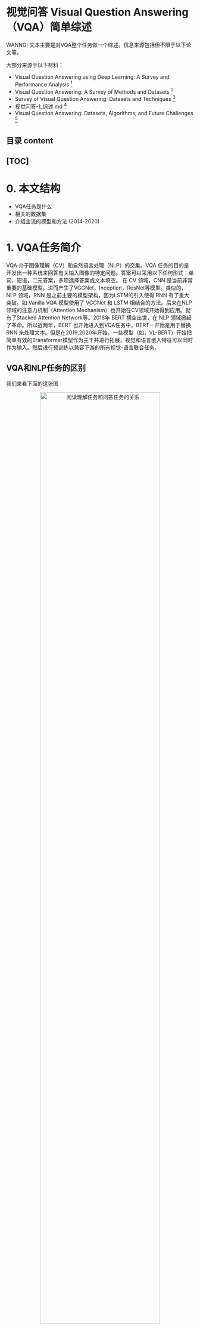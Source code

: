视觉问答 Visual Question Answering（VQA）简单综述
======

WANNG: 文本主要是对VQA整个任务做一个综述。信息来源包括但不限于以下论文等。

大部分来源于以下材料：
+ Visual Question Answering using Deep Learning: A Survey and Performance Analysis [^1]
+ Visual Question Answering: A Survey of Methods and Datasets [^2]
+ Survey of Visual Question Answering: Datasets and Techniques [^3]
+ 视觉问答-1_综述.md [^4]
+ Visual Question Answering: Datasets, Algorithms, and Future Challenges [^5]

[^1]: Visual Question Answering using Deep Learning: A Survey and Performance Analysis URL:https://arxiv.org/abs/1909.01860

[^2]: Visual Question Answering: A Survey of Methods and Datasets URL:https://arxiv.org/abs/1607.05910

[^3]: Survey of Visual Question Answering: Datasets and Techniques URL:https://arxiv.org/abs/1705.03865

[^4]: Github: https://github.com/shengnian/Algorithm_Interview_Notes-Chinese/blob/master/B-%E8%87%AA%E7%84%B6%E8%AF%AD%E8%A8%80%E5%A4%84%E7%90%86/D-%E8%A7%86%E8%A7%89%E9%97%AE%E7%AD%94-1_%E7%BB%BC%E8%BF%B0.md

[^5]: Visual Question Answering: Datasets, Algorithms, and Future Challenges URL: https://arxiv.org/abs/1610.01465

目录 content
------

[TOC]
------

# 0. 本文结构

+ VQA任务是什么
+ 相关的数据集
+ 介绍主流的模型和方法 (2014-2020)


# 1. VQA任务简介

VQA 介于图像理解（CV）和自然语言处理（NLP）的交集。VQA 任务的目的是开发出一种系统来回答有关输入图像的特定问题。答案可以采用以下任何形式：单词，短语，二元答案，多项选择答案或文本填空。
在 CV 领域，CNN 是当前非常重要的基础模型。进而产生了VGGNet，Inception，ResNet等模型。类似的，NLP 领域，RNN 是之前主要的模型架构，因为LSTM的引入使得 RNN 有了重大突破。如 Vanilla VQA 模型使用了 VGGNet 和 LSTM 相结合的方法。后来在NLP领域的注意力机制（Attention Mechanism）也开始在CV领域开始得到应用。就有了Stacked Attention Network等。2018年 BERT 横空出世，在 NLP 领域掀起了革命。所以近两年，BERT 也开始进入到VQA任务中，BERT一开始是用于替换 RNN 来处理文本。但是在2019,2020年开始，一些模型（如，VL-BERT）开始把简单有效的Transformer模型作为主干并进行拓展，视觉和语言嵌入特征可以同时作为输入。然后进行预训练以兼容下游的所有视觉-语言联合任务。

## VQA和NLP任务的区别

我们来看下面的这张图

<div align = "center"><img src="https://ae05.alicdn.com/kf/H9207b5634f2d4ab49279cd7cb7c9f8d3x.png" width=80% alt="阅读理解任务和问答任务的关系" /></div>

其中，machine reading comprehension (MRC)和question answering (QA)的关系其实是相对独立的。在本图中，Pure VQA任务一般是没有引入**额外的context**，只是单纯的有{图， 问句， 回答}。而Multi-modal MRC任务，实际上就只是引入了额外的context作为VQA任务的知识，并且更加**注重于自然语言的理解**。下图可以给出一个来自TQA数据集的例子。（该数据集主要来自课本）

<div align = "center"><img src="https://ae02.alicdn.com/kf/Hb885142638454d9d923f4dd5a895c2f0f.png" width=80% alt="多模态机器阅读理解的例子" /></div>


既然讲到了MRC不妨提一下，MRC的主要任务类型一共有四种，分别为完形填空（Cloze Style）、多项选择（Multiple  Choice）、片段抽取（Span Prediction）和自由作答（Free-form Answer）。大多数现有的MRC任务都是文本问题解答任务，因此将这种机器阅读理解任务视为典型的机器阅读理解任务（Typical MRC）。

关于VQA和Textual Question Answering（TQA）的不同，主要是数据集信息形式的不同。

<div align = "center"><img src="https://ae01.alicdn.com/kf/H9d6e5735eed84303a3b393a81fde9dc3e.png" width=80% alt="VQA vs TQA" /></div>

## VQA和CV任务的区别

- VQA 的总体目标是从图像中提取与问题相关的语义信息，从细微物体的**检测**到抽象场景的**推理**。
- 大多数 CV 任务都需要从图像中提取信息，但与 VQA 相比都存在某些局限性。
- 但是实际上，由于 VQA 中问题会提供一定的场景，在这个场景下，答案的粒度是一定的。并且是有**明确的**答案，所以相对来说 VQA 的评价要相对简单一些。

### 基于对象检测的任务

- 对象识别、动作识别和场景分类都可以被定义为**图像分类任务**，现在最好的方法是使用 CNN 进行训练，将图像分类为特定的语义类别。
  - **对象识别**一般只需要对图像中的主要对象进行分类，而不用理解其在整个场景中的空间位置或作用。
  - **目标检测**通过对图像中每个对象实例放置一个边界框来定位特定的语义概念。
  - **语义分割**通过将每个**像素**分类为一个特定的语义类，使定位的任务更进一步。
  - **实例分割**（Instance segmentation）用于区分同一语义类的不同实例。

**标签歧义**

<div align = "center"><img src="https://ae02.alicdn.com/kf/Hba18d50b459e477ebd1c815bd39055efT.png"/></div>

> 左：目标检测， 右：语义分割

- **语义分割**或**实例分割**都不足以全面理解整个场景；
- 其中主要的问题在于**标签歧义**（label ambiguity）
  - 比如上述图中“**黄叉**”的位置取 "**bag**"、"**black**"、"**person**" 之一都没有问题。
  - 一般来说，具体选取哪个标签，取决于具体的任务。
- 此外，目前的主流方法（CNN+标签）不足以理解物体在整个场景下的作用（role）
  - 比如，将“黄叉”位置标记为 "bag" 不足以了解该包与人的关系；或者标记为 "person" 也不能知道这个人的状态（跑、坐、...）
- 理想的 VQA 要求能够回答关于图像的任意问题，因此除了基本的检测问题，还需要理解对象彼此，以及和整个场景之间的关系。

### 图像描述任务

- 除了 VQA 外，**图像描述**（image captioning）是另一个比较主流的、需要结合 CV 和 NLP 的任务。图像描述任务的目标是对给定图像生成相关的自然语言描述。
- 结合 NLP 中的一些方法（RNN等），生成描述有不同的解决方案。
- 但是，图像描述的另一个难点是**评价**。
  - 一些自动评价方法：BLEU、ROUGE、METEOR、CIDEr
  - 这些方法中，除了 CIDEr，最初都是为了评价机器翻译的结果而提出的。
  - 这些方法每一个都存在一些局限性，它们常常将由机器生成的标题排在人工标题之前，但从人的角度看，这些结果并不够好，或者说**不是目标描述**。
- 评价的一个难点在于，给定图像可以存在许多有效的标题，这些标题可以比较宽泛，也可能很具体。
  - 比如上面的图中既可以描述为"A busy town sidewalk next to street parking and intersections."；
  - 也可以使用 "A woman jogging with a dog on a leash."
- 如果不加限制，图像描述系统总是倾向于生成**得分更高**的表述。
  - 比如 "A person is walking down a street" 或 "Several cars are parked on the side of the road" 这些普适的描述总是会得到较高的排名（Rank）。
  - 事实上，一个简单图像描述系统，只要使用 KNN 等方法找到与给定图像比较**相似的图像**，并把它们的描述返回就能在部分评估指标下得到不错的分数。

# 2. VQA 相关的数据集（datasets）

<div align = "center"><img src="https://ae03.alicdn.com/kf/H1ac423637c4c4dcc9bf8f9080b630d84g.png"/></div>

- DAQUAR (Dataset for Question Answering on Real World Images)
- COCO-QA
- VQA Dataset (Visual Question Answering dataset)
- Visual Madlibs
- Visual Genome
- Visual7W
- CLEVR
- Tally-QA
- KVQA

## DAQUAR

Dataset for Question Answering on Real World Images 真实世界图像问答数据集

该数据集很小，共有1,449张图像。 题库包括12,468个问答对和2,483个独特问题。 通过人工注释生成问题，并使用NYU-Depth数据集的注释将问题限制在9个问题模板中。包含了**6795张训练数据**和**5673张测试数据**，所有图像来自于数据集NYU-DepthV2 Dataset。该数据集质量较差，一些图像杂乱无章，分辨率低，并且问题和回答有明显的语法错误。

- 训练集：6795，测试集：5673

> 相关论文：A Multi-World Approach to Question Answering about Real-World Scenes based on Uncertain Input [^6]

[^6]: A Multi-World Approach to Question Answering about Real-World Scenes based on Uncertain Input URL:https://arxiv.org/abs/1410.0210

> 下载地址：[Visual Turing Challenge](https://www.mpi-inf.mpg.de/departments/computer-vision-and-multimodal-computing/research/vision-and-language/visual-turing-challenge/) 

<div align = "center"><img src="https://ae04.alicdn.com/kf/H661d609de9274631b7e7067e95cbf69b3.png"/></div>

该数据集只包含室内场景。关于在室外的问题就很难回答出来。对人类的评估，NYU数据集只有50.2%的准确率。

## COCO-QA

COCO-QA数据集比DAQUAR大得多。它包含123,287张来自可可数据集的图片。

<div align = "center"><img src="https://ae02.alicdn.com/kf/H26a1c87b8f0742a4b3e0ee090b43bfd4K.png"/></div>

- 训练集：78,736，测试集：38,948
- 问题分布：**object** (69.84%), **color** (16.59%), **counting** (7.47%) and **location** (6.10%)
- 所有问题的答案都是一个单词，只有435个独一无二的答案。（可以做一个multiclass的任务）

**缺点**：QA pairs是用NLP算法生成的，是将长句子划分成短句子处理的，这就忽视了句子中的语法和从句问题，算法结果不够智能。这导致一些 Q 存在语法错误甚至无法读懂。这个数据集另一个问题是，它只有 4 种简单的问题（因为这些问题是基于图像的标题生成的）。这些问题可能只需要捕捉到图像中的一些**局部信息**就能得出答案。

> 相关论文：Exploring Models and Data for Image Question Answering [^7]

[^7]: Exploring Models and Data for Image Question Answering URL: https://arxiv.org/abs/1505.02074

> 下载地址：[COCO-QA Dataset](http://www.cs.toronto.edu/~mren/research/imageqa/data/cocoqa/)

## VQA数据集

现在有两个版本，分别为 VQA v1 (2015)和 VQA v2 (2017)。

### VQA v1

该数据集由两部分组成：COCO-VQA 和 SYNTH-VQA；前者为真实图像，后者为合成卡通图像。其中 SYNTH-VQA 由 50,000 个不同的模拟场景组成，其中包含 100 多个不同的物体、30 个动物模型和 20 个人体模型。

VQA Dataset 为为每幅图片提供了三个问题，每个问题有十个答案。

<div align = "center"><img src="https://ae05.alicdn.com/kf/H271b46db32a746d392840a0445850f81i.png" /></div>

- COCO-VQA: 614,163 total, with 248,349 for training, 121,512 for validation, and 244,302 for testing
- SYNTH-VQA: 150,000 QA pairs

**缺点**：人工标注的开放式问答数据集，但是 VQA v1 有很多类语言偏见（bias）。自然图像数据集往往具有更一致的上下文和偏见，例如，街头场景比斑马更有可能有狗的图片。

> 相关论文：VQA: Visual Question Answering [^8]

[^8]: VQA: Visual Question Answering URL: https://arxiv.org/pdf/1505.00468.pdf

> 下载地址：[Visual Question Answering v1](https://visualqa.org/vqa_v1_download.html)

### VQA v2

2017年更新为VQA v2.0，包含使用真实图片的VQA-real和卡通图片的VQA-abstract。VQA-real包含123287 training和81424 test images from COCO，由真人提供开放型和是非型问题和多种候选答案，共614163个questions。VQA-abstract包括50000scenes，每个scene对应3个questions。相较于VQAv1尽量减少了语言偏见（为每个问题补充了图片），但是仍存在一些偏见。

<div align = "center"><img src="https://ae01.alicdn.com/kf/H968b5ad7c95e44fda80df69a503ffa474.png" width=70% /></div>

<div align = "center"><img src="https://ae01.alicdn.com/kf/H7f1a60f4a82d4d26a39a2542b03b8af8U.png"/></div>

> 相关论文：Making the V in VQA Matter: Elevating the Role of Image Understanding in Visual Question Answering [^9]

[^9]: Making the V in VQA Matter: Elevating the Role of Image Understanding in Visual Question Answering URL: https://arxiv.org/pdf/1612.00837.pdf

> 下载地址：[Visual Question Answering v12](https://visualqa.org/download.html)

## Visual Madlibs

在2015年发布。图像是从MS-COCO收集的。 使用模板和对象信息自动生成描述性的填空题。 由3名AMT工人组成的小组回答以此方式产生的每个问题。 答案可以是单词或短语。 空白的多种选择也作为附加评估基准提供。 数据集包含10,738张图像和360,001个问题。 在准确性度量标准上评估多项选择题。这一个填空的数据集。

<div align = "center"><img src="https://ae05.alicdn.com/kf/Ha1e6a6f2c8f84a4ba24960b978260e60v.png"/></div>

> 相关论文：Visual Madlibs: Fill in the blank Image Generation and Question Answering [^10]

[^10]: Visual Madlibs: Fill in the blank Image Generation and Question Answering URL: https://arxiv.org/pdf/1506.00278.pdf

> 下载地址：[Visual Madlibs](http://tamaraberg.com/visualmadlibs/download.html)

## Visual Genome

在2017年发布。包含图像108,249张和170万个QA Pairs，每个图像平均17个QA对。图像来源是YFCC100M和COCO数据集，共有约540万张图像中的区域描述信息，这些信息能够达到精细的语义层次，问题类型是6W（what, where, how, when, who, why），数据集并没有对训练和测试数据进行切分。

QA的收集有两种方法，一种是 free-form method 随意人为提问（会出现相似问题或对图像全局内容提问），另一种是 regionspecific method 针对图像中的特定区域提问。

该数据集中没有二值类问题。

答案多样性。Visual Genome 中最常见的 1000 个答案仅占数据集中所有答案的 65%，而 COCO-VQA 占82%，DAQUAR COCO-QA 占100%。 Visual Genome 只有 57% 的答案是单个词；而 COCO-VQA 中为 88%，COCO-QA 为100%，DAQUAR 为 90%。

<div align = "center"><img src="https://ae02.alicdn.com/kf/H28f7b5144c1d4cb5b3d8bbcf4d2b7efcR.png"/></div>

> 相关论文：Visual Genome: Connecting Language and Vision Using Crowdsourced Dense Image Annotations [^11]

[^11]: Visual Genome: Connecting Language and Vision Using Crowdsourced Dense Image Annotations URL: https://arxiv.org/abs/1602.07332

> 下载地址：[The Visual Genome Dataset](http://visualgenome.org/api/v0/api_home.html)

## Visual7W

Visual7W 是 Visual Genome 的一个子集。7W 指的是 "What, Where, How, When, Who, Why, Which"。

Visual7W 也基于MS-COCO数据集。 它包含47,300张COCO图像和327,939对QA pairs。该数据集还包含1,311,756个选择题和561,459个基础的答案。它主要由两种类型的问题组成。 讲的问题是基于文本的，给出了一种描述。指向性问题是以"Which"开头的，必须由一组合理答案中的边界框正确识别。

回答是多选式的，每一个问题有4个候选答案，其中只有一个是正确的。数据集不包含二值问题。

两类问题

- "telling" questions：答案是基于文本的
- "pointing" questions：以 Which 开头的问题，对于这些问题，算法必须在备选方案中选择正确的边界框。

<div align = "center"><img src="https://ae04.alicdn.com/kf/H62c90ca1da114f27b972d9393a13a880z.png"/></div>

> 相关论文：Visual7W: Grounded Question Answering in Images [^12]

[^12]: Visual7W: Grounded Question Answering in Images URL: https://arxiv.org/abs/1511.03416

> Github: https://github.com/yukezhu/visual7w-toolkit

## CLEVR

CLEVR 是一个综合数据集，用于测试对VQA系统的视觉理解。

视觉推理在这里主要是限定在VQA(Visual Question Answering)的问题上，也就是让计算机看一副图，然后给出一个问题，让其回答。相比传统的VQA问题，视觉推理问题的要求是要让问题难度提升，必须经过**推理**才能回答。

该数据集是在每个图像中使用三个对象生成的，即圆柱体，球体和立方体。这些对象具有两种不同的大小，两种不同的材料，并以八种不同的颜色放置。

<div align = "center"><img src="https://ae05.alicdn.com/kf/Hc51ac821ecf141a8b9e144af69b3f0d9s.png" width=80%/></div>

从上图可以看到，CLEVR数据集的图都是一些简单的几何体，但是问题却复杂的多。比如说上图的第一个问题：大物体和金属球的数量是一样的吗？为了能回答这个问题，我们首先需要找出大的物体还有金属球，然后要分别计算各自的数量，最后判断两者的数量是不是相等，也就是为了回答这么一个问题，我们需要三步的推理。

所有问题分为了5类：属性查询（querying attribute），属性比较（comparing attributes），存在性（existence），计数（counting），整数比较（integer comparison）。所有的问题都是程序生成的。该数据集的人为标注数据子集为CLEVR-Humans.

- A training set of 70,000 images and 699,989 questions
- A validation set of 15,000 images and 149,991 questions
- A test set of 15,000 images and 14,988 questions

<div align = "center"><img src="https://ae05.alicdn.com/kf/H1bece3dbb8704b969f4fea217ba6e92bb.png" /></div>

> 相关论文：CLEVR: A Diagnostic Dataset for Compositional Language and Elementary Visual Reasoning [^13]

[^13]: CLEVR: A Diagnostic Dataset for Compositional Language and Elementary Visual Reasoning URL: https://arxiv.org/pdf/1612.06890.pdf

> 下载地址：[CLEVR](https://cs.stanford.edu/people/jcjohns/clevr/)

## Tally-QA

最近，在2019年，提出了 Tally-QA 数据集,它是开放式任务中最大的对象计数数据集。数据集包括简单和复杂的问题类型。 该数据集的数量非常大，是VQA数据集的2.5倍。 数据集包含287,907个问题，165,000个图像和19,000个复杂问题。

<div align = "center"><img src="https://ae04.alicdn.com/kf/Hee12f8c216b94991888d81506e0d1fdfV.png" /></div>

> 相关论文：TallyQA: Answering Complex Counting Questions [^14]

[^14]: TallyQA: Answering Complex Counting Questions URL: https://arxiv.org/pdf/1612.06890.pdf

> Github: https://github.com/manoja328/tallyqacode

> 主页链接：[Tally-QA](https://www.manojacharya.com/tallyqa.html)

## KVQA

最近对常识性问题的兴趣导致了基于世界知识的VQA数据集的发展。数据集包含针对各种名词的问题，并且还需要世界知识才能得出解决方案。此数据集中的问题需要对大型知识图（KG）进行多实体，多关系和多跳推理才能得出答案。 数据集包含24,000张图像，包含183,100个问答对，使用约18K个专有名词。

<div align = "center"><img src="https://ae04.alicdn.com/kf/Hb90abfe584844b13bf014fdd11cbccf54.png" /></div>

> 相关论文：KVQA: Knowledge-aware Visual Question Answering[^15]

[^15]: TallyQA: KVQA: Knowledge-aware Visual Question Answering URL: http://dosa.cds.iisc.ac.in/kvqa/KVQA-AAAI2019.pdf

> 主页链接：[KVQA](http://malllabiisc.github.io/resources/kvqa/)

# 3. 主流模型与方法

一般来说，我们可以在VQA中概述这些方法：

- 从问题中提取特征。（LSTM, GRU，BERT）
- 从图像中提取特征。（VGGNet, ResNet, GoogLeNet, ImageNet）
- 结合这些特征来生成一个答案。（目前主要有基于**分类**和**生成**两种方法）

## 3.1 非深度学习方法

### 回答类型预测 Answer Type Prediction (ATP)

> 来自论文：Answer-Type Prediction for Visual Question Answering [^16]

[^16]: Answer-Type Prediction for Visual Question Answering https://www.chriskanan.com/wp-content/uploads/Kafle2016.pdf

（Kafle and Kanan，2016) 提出了VQA的贝叶斯框架，其中他们预测问题的答案类型并使用它来生成答案。 可能的答案类型因其考虑的数据集而异。 例如，对于COCO-QA，他们考虑四种答案类型：对象，颜色，计数和位置。

- 他们的模型根据图像x和问题q计算出答案a和答案类型t的概率。
- 使用语义分割来识别图像中的对象及其位置。
- 他们使用ResNet来处理图像，并跳级思考向量（skip-thought vectors）来处理文本。
- 然后，利用贝叶斯算法对目标的空间关系进行建模，计算出每个答案的概率。
- 是较早的 VQA 解决方案，但其有效性不如简单的基线模型；部分原因在于其依赖语义分割的结果。

### 多元世界问答 Multi-World QA

> 来自论文：A Multi-World Approach to Question Answering about Real-World Scenes based on Uncertain Input [^17]

[^17]: A Multi-World Approach to Question Answering about Real-World Scenes based on Uncertain Input URL: https://arxiv.org/abs/1410.0210

(Malinowski and Fritz，2014) 这篇论文将基于问题和图像的答案概率建模为

$P(A=a|Q,W) = \sum_{T}P(A=a|T,W)P(T|Q)$

这里 T 为隐藏变量，它对应于从问题语义分析器（semantic parser）得到的语义树（semantic tree）。W 是世界，代表图像。它可以是原始图像或从分割块获得的附加特征。使用确定性评价（deterministic evaluation）函数来评估 P(A|T,W)。使用简单的对数线性模型得到 P(T|Q)。这个模型被称为 SWQA。

作者进一步将其扩展到多元世界的场景，用来模拟分割和分类标签的不确定性。不同的标签代表不同的 W，所以概率模型为

$P(A=a|Q,W) = \sum_{W}\sum_{T}P(A=a|T,W)P(W|S)P(T|Q)$

这里，S 是带有类标签分布的一组分割图像集。因此，从分布中抽样分割图像时将得到其对应的一个可能的 W。由于上述方程很复杂，作者仅从 S 中抽样固定数量的 W。

## 3.2 无注意机制的深度学习模型 Non-attention Deep Learning Models

VQA 的深度学习模型通常使用卷积神经网络（CNN）来嵌入图像与循环神经网络（RNN）的词嵌入（word embedding）来嵌入问题。这些嵌入以各种方式组合和处理以获得答案。

### iBOWING

- CNN (GoogLeNet)
- BoW

> 相关论文：Simple Baseline for Visual Question Answering [^18]

[^18]: Simple Baseline for Visual Question Answering URL: https://arxiv.org/abs/1512.02167

(Zhou，2015) 提出了一种叫做 iBOWING 的基线模型。他们使用预训练的 GoogLeNet 图像分类模型的层输出来提取图像特征。问题中每个词的词嵌入都被视为文本特征，因此文本特征是简单的词袋（bag-of-word）。连接图像和文本的特征，同时对答案分类使用 softmax 回归。结果表明，该模型在 VQA 数据集上表现的性能与几种 RNN 方法相当。

![iBOWING](https://ae01.alicdn.com/kf/H395413687f9c4d6ea9b7d00a1277ab5fm.png)

作者的灵感来源于早期的一篇文章，BOWIMG baseline（Bag-of-words + image feature）在COCO数据集上的效果要比LSTM要好一些，但是在更大一些的COCO VQA数据集上，BOWIMG baseline却表现比LSTM更糟。基于此，作者提出了iBOWIMG模型。

训练过程中作者提到了两个小细节：

- Learning rate and weight clip（学习率和权值截取）：作者发现设置不同的学习率和权值截取对于词嵌入和softmax都有性能的提升。在词嵌入层的学习率要高于softmax的学习率。
- Model parameters to tune（模型参数微调）：需要调整的有3个参数，训练的epoch，权值截取和学习率，低频QA的阈值。

> Github: https://github.com/metalbubble/VQAbaseline

### Full-CNN

- CNN only

> 相关论文：Learning to Answer Questions From Image Using Convolutional Neural Network [^19]

[^19]: URL: https://arxiv.org/abs/1506.00333

(Ma，2015) 提出了一种仅用 CNN 的模型，称为 Full-CNN。模型使用三种不同的 CNN。
- 编码图像
- 于编码问题
- 将图像和问题的编码结合在一起并产生联合表征

![Full-CNN](https://ae04.alicdn.com/kf/H5dff7c95f807468c9feea56e70ee1675X.png)

图像 CNN 使用与 VGG 网络相同的架构，并从该网络的第二层获取长度为 4096 的向量。这通过另一个完全连接的层，以获得大小为 400 的图像表征向量。

句子 CNN 涉及 3 层卷积和最大池化（max pooling）。卷积感受野（receptive field）的大小设置为 3。换句话说，核函数（kernel）会计算该词及其相邻的邻居。

联合 CNN 称为多元模态 CNN（multi-modal CNN），在问题表征上的卷积感受野大小为 2。每个卷积运算都在完整的图像上进行。将多元模态 CNN 的最终表征结果传入 softmax 层以预测答案。

### 神经元询问 Ask Your Neurons (AYN)

- CNN 
- RNN (LSTM)

> 相关论文：Ask Your Neurons: A Deep Learning Approach to Visual Question Answering [^20]

[^20]: Ask Your Neurons: A Deep Learning Approach to Visual Question Answering URL: https://arxiv.org/abs/1605.02697

(Malinowski, 2016) 以CNN和LSTM为基础，以一种新的使用方式，设计了一个预测结果长度可变的模型。该模型将视觉问答任务视为结合图像信息作为辅助的sequence to sequence任务。

首先由一个预训练好的深度CNN模型抽取出要回答的**图片特征**，然后将图片特征和转化为**词向量**的问题词一起送入LSTM网络，在每次送入一个问题词的**同时**将图片特征送入网络，直到所有的问题特征信息抽取完毕。接下来用同一个LSTM网络产生答案，直至产生结束符($)为止。该模型的训练过程是结合图像特征的LSTM网络的训练以及词向量的生成器的训练。

![AYN](https://ae01.alicdn.com/kf/H52b7b61d349d47dba205fcef397476c1H.png)

解码答案可以用两种不同的方式，一种是对不同答案的分类，另一种是答案的生成。分类由完全连接层生成输出并传入覆盖所有可能答案的 softmax 函数。另一方面，生成由解码器 LSTM 执行。在每个时间点的 LSTM 将前面生成的词以及问题和图像编码作为输入。下一个词使用覆盖词汇表的 softmax 函数来预测。需要注意的一点是，该模型在编码器和解码器 LSTM 之间共享一些权重。

> Github: https://github.com/mateuszmalinowski/visual_turing_test-tutorial

### Vis + LSTM

- CNN (VGG Net)
- RNN (LSTM)

> 相关论文：Exploring Models and Data for Image Question Answering [^21]

[^21]: Exploring Models and Data for Image Question Answering URL: https://arxiv.org/abs/1505.02074

论文 (Ren et al., 2015)有以下几点贡献：
- 提出一个end-to-end QA模型，这个模型利用visual semantic embedding 连接CNN, RNN。
- 提出一个自动问题生成算法，这个算法可以将描述图像的句子转化为问题
- 基于以上算法生成COCO-QA数据集

![Vis + LSTM](https://ae03.alicdn.com/kf/H5d1a4cc42d4c4972bbb7e2dd9dae0ab3N.png)

该模型与 AYN 模型非常相似。该模型使用 VGG Net 的最后一层隐藏层作为visual embeddings, 并且在训练期间保持CNN不变。与之前的模型相反，在编码问题之前，它们将图像编码作为第一个“词”传入 LSTM 网络。该 LSTM 的输出先通过完全连接层，然后通过 softmax 层。

作者还提出了一种使用双向 LSTM 的 2Vis+BLSTM 模型。向后的 LSTM 也将图像编码作为第一个输入。两个 LSTM 的输出相连接，然后通过一个 dense 和 softmax 层。

一共四个模型：
- Vis + LSTM
- 2-Vis + BiLSTM
- IMG + BOW
- FULL（以上三个模型的平均）

> Github 1: https://github.com/abhshkdz/neural-vqa?utm_source=tuicool&utm_medium=referral
> Github 2: https://github.com/renmengye/imageqa-public
> Github 3: https://github.com/VedantYadav/VQA

### Vanilla VQA (deeper LSTM Q + norm I)

- CNN (VGG Net)
- RNN (2 layer LSTM)

说老实话，这个模型的名字只有在"Visual Question Answering using Deep Learning: A Survey and Performance Analysis" [^1] 这里看到过。实际上应该是在论文"VQA: Visual Question Answering" [^8] 中所描述的 "deeper LSTM Q + norm I"。

![deeper LSTM Q + norm I](https://ae04.alicdn.com/kf/H0ad3bce2d1d648719c903ff3d4447809y.png)

图像：
- I: 利用 VGGNet最后一层隐藏层的激活作为 4096- dim 图像嵌入。
- norm I: 这些是在 VGGNet的最后一个隐藏层使用L2正则化激活。

问题：
- 词袋问题(BoW Q) 问题和答案的第一个单词有很强的相关性。选择前30个创建一个词袋。
- LSTM Q 具有一个隐藏层的lstm对1024维的问题进行嵌入。对对每一个问题字进行编码，采用全连通层 + tanh 将其进行300维嵌入，然后供给LSTM。
- deeper LSTM Q:使用具有两层隐藏LSTM将问题进行2048维嵌入，然后利用全连通层 + tanh 非线性函数将 2048-dim 嵌入变换为 1024维。

多层感知机：将图像和问题结合。首先通过全连通层+ tanh 非线性将图像嵌入变换为 1024-dim 来匹配问题的 LSTM 嵌入。转换后的图像和 LSTM 嵌入(在公共空间中)然后通过元素的乘法进行融合。

> Github: https://github.com/GT-Vision-Lab/VQA_LSTM_CNN

### 动态参数预测 Dynamic Parameter Prediction (DPPnet)

- CNN (VGG-16 -> 3 fully-connect + DPN)
- RNN (GRU)

> 来自论文：Image Question Answering using Convolutional Neural Networ with Dynamic Parameter Prediction [^22]

[^22]: Image Question Answering using Convolutional Neural Networ with Dynamic Parameter Prediction URL: https://arxiv.org/abs/1511.05756

（Noh，2016）论文中的主要贡献：

- 采用CNNc+DPN处理ImageQA任务，DPN的参数根据给定问题动态生成
- 采用一个Hash trick对参数降维
- 通过在一个大的文本集上fine-tune GRU，提升网路的泛化性能
- 首次同时在DAQUAR,COCO-QA,VQA上进行实验

![DPPnet](https://ae03.alicdn.com/kf/H08404be05c844474a67e829687cf8695M.png)

作者认为，设定一组固定参数并不足以满足 VQA 任务。他们采用 VGG-16 网络架构，删除最终 softmax 层，并添加三个全连接层，并最后使用覆盖所有可能答案的 softmax 函数。这些完全连接层的第 2 层没有固定的一组参数。

相反，**参数来自 GRU 网络**。该 GRU 网络用于对问题进行编码，并且 GRU 网络的输出通过完全连接层给出候选参数的权重小向量。然后使用逆哈希函数（inverse hashing function）将该向量映射到第 2 完全连接层所需的参数权重大向量中。这种哈希（hashing）技术被用于避免预测全部的参数权重而带来的计算成本高昂，并避免由此导致的过拟合。或者可以将动态参数层视为将图像表征和问题表征相乘得到的联合表征，而不是传统的以线性方式组合。

> 项目主页：http://cvlab.postech.ac.kr/research/dppnet/

> Github: https://github.com/HyeonwooNoh/DPPnet

## 3.3 基于 Attention 的模型 Attention Based Models

对于 VQA 任务，注意机制模型聚焦在图像、问题或两者的重要部分，从而有效地给出答案。

例如，如果问题是“球是什么颜色的？”那么需要更加集中球所包含的图像区域。同样，在问题中，需要集中“颜色”和“球”这两个词，因为它们比其他的词更具信息性。

VQA 中，使用基于空间的 Attention 机制来创建**特定区域**的 CNN 特征，而不像基线模型中那样直接使用全局特征。

Attention 背后的基本思想是，图像中的某些视觉区域和问题中的某些单词对于回答给定的问题比其他区域或单词更能提供更多的信息。

### Where To Look（WTL）

- 基于 Edge Boxes 的方法 (木匾检测) 
  > 相关论文：Edge Boxes: Locating Object Proposals from Edges [^23]
- word2vec

[^23]: Edge Boxes: Locating Object Proposals from Edges URL: https://pdollar.github.io/files/papers/ZitnickDollarECCV14edgeBoxes.pdf

主要的想法：学习语言和视觉区域的非线性映射将特征纳入 共同的**潜在空间**以确定相关性。

> 相关论文：Where to look: Focus regions for visual question answering [^24]

[^24]: Where to look: Focus regions for visual question answering URL: https://arxiv.org/abs/1511.07394

![WTL](https://ae03.alicdn.com/kf/H5f8854951bc540c68152c055cca73be9K.png)

概括：where to look (Shih, 2016) 的地位有点相当于VQA 方向attention的始祖 第一次提出了基于QA的图像region attention 因为文章为2015的比较早 因此使用方法还存在不少瑕疵：具体做法为该网络只适用于mc类型的VQA 输入QA对，并置提取特征。图像过边缘检测得100分区，过cnn得特征、将每个region的向量与QA特征向量作内积得attention系数权值。最后与文本特征并置加权求和得weighted average features。然后过两个层得score，训练时的loss (hinge loss)。

整体模型：
- 图像先经过区域选择，对问题进行embedding操作；
- 用问题embedding对图像区域计算注意力权重；
- 融合问题特征和图像特征；
- 预测输出。

Step1: Image features：
通过edge boxes（边缘检测）预训练网络得到 top99 region，然后全图算第100个region（注意：其中联合重叠阈值设定决定了区域的大小） 本task region 稍微小点好。作者猜测增加region number可能能够提升性能。用的VGG，取的最后一个隐藏层4096d和前一个softmax层1000d并置共5096d 因为1000那个包含物体类别信息。

Step2: Language representation：
首先将每个word通过Google News dataset进行预训练的w2v得到单词representation（相同词有相近的向量特征是open-ended前提）之后通过4个Bin得到四种question sentence representation（而不是LSTM）。

- Bin1：问题前两个词特征的平均
- Bin2：主语名词特征
- Bin3：其他所有名词特征的平均
- Bin4：去掉限定词和冠词之后的剩余词特征的平均
- Bin1+Bin2+Bin3+Bin4+answer representation = 1500维 这就是整个的representation

Step3: Image特征和QA特征都FC降维到900 然后点积后softmax成region probability

Step4: 最后的向量z过一个两层的fc后输出一个score 然后利用Hingeloss返回梯度

思考：
1. 为什么这里bow比lstm好？
2. bin的方式为什么是前两个词？

### 循环空间注意 Recurrent Spatial Attention (R-SA)

- CNN
- RNN (LSTM)
- Spatial Attention 

> 相关论文：Visual7W: Grounded Question Answering in Images [^12]

在文中，（Zhu, 2016）对这个模型的命名为 Recurrent QA Models with Spatial Attention。

![R-SA](https://ae05.alicdn.com/kf/Hd579c458140c4c4d85b2f9370faf6d59V.png)

（Zhu, 2016）在两个方面比上一个模型(WTL)超前一步。首先，它使用 LSTM 对问题进行编码，其次，在扫描问题的每个词之后，它重复地计算图像的注意值。

### 堆叠注意网络 Stacked Attention Networks (SAN)

- CNN (VGG 19)
- RNN/CNN (LSTM/TextCNN)
- Attention (2 layers)

> 相关论文：Stacked Attention Networks for Image Question Answering [^25]

[^25]: Stacked Attention Networks for Image Question Answering URL: https://arxiv.org/abs/1511.02274

主要想法：在VQA任务中，按照人为的思路，先定位到自行车，再定位到自行车的兰州，最后看篮子上是什么。这是个推理的过程。所以用分层注意力机制来模拟这个过程。

![SAN](https://ae03.alicdn.com/kf/Hde7e52110aa94ecea4e132f348cbb4b1g.png)

概括：(Yang, 2016) 采用attention机制来实现这种分层关注的推理过程。在问题特征提取和图像特征提取的思路并没有很特殊，采用LSTM，CNN网络来提取特征。然后用问题特征去attention图像，用attention的结果结合问题向量再次去attention图像，最后产生预测。

图像特征提取:
模型提取 VGG19 最后一个 Pooling 层的 feature map 作为区域特征，其大小为 $14*14*512$。相当于把原始 $448*448$ 的图像均匀划分为 $14*14$ 个网格（grid），每个网格使用一个 512 维的向量表示其特征。($14*14$是区域的数量，512是每个区域向量的维度，每个feature map对应图像中$32*32$大小的区域。)

<div align = "center"><img src="https://ae04.alicdn.com/kf/H5cf20ba32f134159a7ea568139f3381cX.png" width=60%/></div>

问题特征：采用LSTM或者TextCNN。

Stacked Attention:
对于复杂的问题，单一的 Attention 层并**不足以定位**正确的答案预测区域。本文使用多个 Attention 层迭代下列过程。

![Stacked Attention](https://ae05.alicdn.com/kf/Haa08e4e5af67493d80f478c9397d5c8ao.png)

![CodeCogsEqn.gif](https://ae03.alicdn.com/kf/Ha21c5e8feab248828224668d871a2533O.png)

> 本文取 `K=2`

### 层次协同注意 Hierarchical Co-Attention model

- CNN (VGG/ResNet)
- RNN (LSTM)
- Co-Attention

> 相关论文：Hierarchical Question-Image Co-Attention for Visual Question Answering [^26]

[^26]: Hierarchical Question-Image Co-Attention for Visual Question Answering URL: https://arxiv.org/abs/1606.00061

![Hierarchical Co-Attention model](https://ae03.alicdn.com/kf/He02b01521ff845499f916d69635be2f35.png)

(Lu, 2016) 进一步细化了问题，基于词、短语、句子三个层级分别构建 Attention 权重。

Quesiotn Hierarchy:
- word-level feature: 问题映射到一个向量空间，换成词向量
- phrase-level feature：利用1-D CNN作用于Qw，在每个单词位置计算单词向量和卷积核的内积，卷积核有三个size，unigram, bigram and trigram。
- question-level feature：将得到的max-pooling结果送入到LSTM中提取特征。全部过程如下图。

![question](https://ae03.alicdn.com/kf/Hba6084687194453fbeb8cee17d2e7e9ai.png)

两种 Attenion 机制：parallel co-attention 和 alternative co-attention:
- parallel co-attention 同时关注问题和图像
- alternative co-attention 同时在关注问题或图像间交替进行
- 最终的答案通过由低到高依次融合三个层级的特征来预测

![2 Attention](https://ae01.alicdn.com/kf/H2b5074e250074bf6a0dcf24f739ead7e0.png)

### 双重注意网络 DAN

- CNN (VGGNet / ResNet)
- RNN (LSTM)
- Dual Attention

> 相关论文：Dual Attention Networks for Multimodal Reasoning and Matching [^27]

[^27]: Dual Attention Networks for Multimodal Reasoning and Matching URL: https://arxiv.org/abs/1611.00471

主要思想：(Hyeonseob Nam, 2017) 引入两种类型的DANs (r-DAN用于多模式推理，m-DAN用于多模式匹配) 进行多模态推理,匹配以及分类。 推理模型允许可视化并在协作推理期间用文本注意机制互相关联。

![DAN](https://ae05.alicdn.com/kf/H1b2df264da6f4135b8bbe36fa5ac3e4a3.png)

Input:
- Image representation 图像特征：
  从19层VGGNet 或152层ResNet 中提取的。 我们首先将图像重新缩放到448×448并将它们输入到CNN中。 为了获得不同区域的特征向量，我们采用VGGNet（pool5）的最后一个池化层或ResNet最后一个池化层（res5c）的下面一层。
- Text representation 文本特征：
  使用双向LSTM来生成文本特征：提取出T个文本特征

Attention Mechanisms:
- Visual Attention: 分别将初始化的图像特征向量(在r-DAN中为前一层的memory vector即前一层图像特征与文本特征的点乘)和图像的特征用两层前馈神经网络(FNN）相连，然后再用tanh激活并做点乘，然后用softmax做归一化得到权重向量（N维向量），利用权重向量将N个2048维的向量做加权平均，然后再乘以一个权重矩阵，最后再用tanh进行激活，得到图像attention向量。
- Textual Attention: 将初始化的文本特征向量query(在r-DAN中为前一层的memory vector即前一层图像特征与文本特征的点乘)和文本的特征 key 用两层前馈神经网络(FNN）相连，然后再用tanh激活并做点乘，然后用 softmax 做归一化得到权重向量（N维向量），利用权重向量将N个512维的向量做加权平均，得到文本attention向量。

DAN:

解决了两种不同的问题，都用到了前面的Attention机制，但是不同的问题，提出了r-DAN(用于VQA)和m-DAN（用于Image-Text Matching）两种模型.

- r-DAN for Visual Question Answering
  VQA本质上为**分类问题**，将图像attention特征和文本attention特征融合得到memory vector，做分类任务。
  ![r-DAN](https://ae05.alicdn.com/kf/H74d9f4118492493bacd2d8826e8f1da1p.png)

- m-DAN for Image-Text Matching
  图文匹配问题与VQA最大的不同就是，他要解决的是一个**Rank问题**，所以需要比对两种特征之间的距离，因此就**不能共享一个相同的Memory Vector**。
  ![m_DAN](https://ae01.alicdn.com/kf/Hfd11928392774e06a148c604763fdab11.png)

Loss Function: Triplet Loss（文章中没有提到hard的思想，负样本应该是在minibatch里面随机选的）

### Tips and Tricks for Visual Question Answering

- Faster-RCNN
- Glove Vectors

> 相关论文：Tips and Tricks for Visual Question Answering: Learnings from the 2017 Challenge [^32]

[^32]: URL: https://arxiv.org/abs/1708.02711

这是一篇很工程实践性质的论文。

本文章作者 (D Teney, 2017) 获得了2017 VQA Challenge的第一名，花费了3000小时的GPU运算。为了获得第一名，文中使用了很多技巧来提升性能，但核心出发点都要依赖joint embedding和multi-label classifier方法来解决VQA问题的建模，换句话说就是利用视觉特征和语义特征进行有效融合，然后依赖特征在候选答案上做multi-label预测（区别于softmax多类预测，形象比喻就是softmax最后得到的是N类的预测向量，而multi-label可以认为是得到预测矩阵，每一行表示对应问题答案的预测向量，当然这只是比喻，并不严谨）。简单说，multi-lable的通常实现方式有两种，一种是SigmoidCrossEntropyLoss，另一种是使用多个SoftmaxWithLoss。

![Mian Graph](https://ae05.alicdn.com/kf/H512f6b9a1c0f41af8ae33df4c55bd92fu.png)


所用到的关键技巧主要有：
1. 使用sigmoid outputs来从每个问题中的允许多个答案，替代single-label softmax
2. 使用soft scores as ground truth targets用回归代替分类
3. 使用image features from bottom-up attention来针对感兴趣区域提特征，替代之前grid-like的方法
4. 使用gated tanh activations作为激活函数
5. 使用pretrained representations of candidate answers初始化输出layer的权重
6. 使用large mini-batches and smart shffling of training data来训练

**Question embedding**：采用GRU进行编码问题
词向量采用GloVe词向量（300维）；词向量中没有的初始化为0；文本长度用14截断；GRU内部状态为512。

**Image features**：图像特征，有两种方式
- 直接用cnn：使用预训练的ImageNet，比如说，200-layer ResNet，得到772048
- bottom-up attention：使用Faster R-CNN framework提取图像中的topk目标。k可以调节，最大取100。

**Image attention**：图像的attention，当然了还可以考虑多次attention、stack等

**Multimodal fusion**：多模态特征融合joint embedding，采用对应位置相乘的方式，即Hadamard product。

**Output classifier**：把候选答案结合作为输出词典，通过正确答案在训练集上出现8次的，放入输出词典中（N=3129）。由于标注的模糊性，训练集有7%的问题没有正确答案。实验也发现，对于这是模糊的问题，multi-label几乎没有预测输出。

**Petraining the classifier**：预训练分类器（分类网络初始化）
由于分类网络最后一层是个全连接层，所以最后每个答案的分数就是图片特征和问题特征与网络权重的点积。
作者使用了来自两个来源的候选答案的先验信息来训练：
- 一种是语言信息，使用答案文本的GloVe词嵌入形式的语言信息，当一个答案不能与问题完全匹配时，在拼写检查后则选择关系程度最接近的匹配，删除连字符号，或者保留多词表达式中的单个词，矩阵W0(text)(语言信息)的每一行通过答案的 glove feature 进行初始化；
- 一种是视觉信息，是从代表候选答案的图像中收集的视觉信息。利用Google Images来自动检索挑选10张与每个候选答案最接近的图像。这些图片经过一个在ImageNet上预训练过的ResNet-101 CNN，最终的平均特征被提取并在这10张图片上取平均值，用它作为W0(img)(视觉信息)每一行的初始化（2048维）；

两种先验信息W0(text)与W0(img)互补结合，它们可以用于任何候选答案，包括多义词和生僻词

> 相关论文 2: Bottom-Up and Top-Down Attention for Image Captioning and Visual Question Answering [^36]

[^36]: Bottom-Up and Top-Down Attention for Image Captioning and Visual Question Answering URL: https://arxiv.org/abs/1707.07998

> Github: https://github.com/markdtw/vqa-winner-cvprw-2017

### Pythia v0.1

极致的工程

> 相关论文：Pythia v0.1: the Winning Entry to the VQA Challenge 2018 [^34]

[^34]: Pythia v0.1: the Winning Entry to the VQA Challenge 2018 URL: https://arxiv.org/abs/1807.09956

Pythia 以 VQA 2017 Challenge 的冠军模型 Up-Down 为基本方法，辅助以了诸多工程细节上的调整，这使得 Pythia 较往年增加了约 2% 的性能提升（70.34% → 72.25%）。

![Better](https://ae02.alicdn.com/kf/Hb11b8a1f9ab0491d86d00dab2d268dd2a.png)

**模型结构：65.32% → 66.91%**

- 还记得 Up-Down 里面那个长相奇怪的门控激活函数吗？Pythia 使用了 RELU+Weight Normalization 来取代它，这样可以降低计算量，但是效果上有无提升文中没有给出实验。
- 在进行 top-down 的 attention 权重计算时，将特征整合的方式由原本 concat 转换为 element-wise multiplication，这也是可以降低计算量的表现。
- 在第二个 LSTM 做文本和图像的联合预测时，hidden size 为 5000 最佳。

**超参数：66.91% → 68.05%**

这里主要是学习率的调整。作者发现在 Up-Down 模型中适当减小 batch 可以带来一些提升，这意味着在同样的 batch 下提升学习率可能带来性能的提升。为了防止学习率过大不收敛，他们采用了广泛使用的 warm-up 策略，并使用了适当的 lr step。

**Faster R-CNN 增强：68.05% → 68.49%**

将 Faster R-CNN 的 backbone 由 ResNet-101 换为 ResNext-101-FPN，并且不再使用 ROI Pooling 后的 7×7×2048 + mean pooling 表征 object -level 特征，而采用 fc7 出来的 2048 维向量以减少计算量。

**数据增强：68.49% → 69.24%**

采用了图像水平翻转的增强方法，这样的方式在纯视觉任务中广泛出现。在这里还需要做变换的是，将问题和答案中的“左”和“右”对调。

**Bottom-up 增强：69.24% → 70.01%**

光是使用 Faster R-CNN 在 head network 上的 fc7 特征不足以表示图像整体的特征。于是作者们融合了 ResNet-152 提取的整图特征，并且增加了在每一张图提取 object-level feature 的个数。它们分别带来了可见的提升。

**模型集成：70.96% → 72.18%**

![ensemble](https://ae02.alicdn.com/kf/Haceae13dea844537a6703fc98be9a4736.png)

> Github 1: https://github.com/gabegrand/pythia-1
> Github 2: https://github.com/meetshah1995/pythia-1

### Focal Visual-Text Attention (FVTA)

这项工作 (J Liang, ‎2018) 在两个方面不同于现有的基于视频的问答:
(1)基于视频的问答是基于单个视频回答问题，而这个工作可以处理一般的可视文本序列，其中一个用户可能有多个视频或相册。
(2)大多数现有的基于视频的质量保证方法将一个带有文本的视频序列映射到一个上下文特征向量中，而这篇文章通过在每个时间步建模查询和序列数据之间的相关性来探索一个更细粒度的模型。

这项工作可以被视为一个新的关注模型，为多个可变长度的顺序输入，不仅考虑到视觉文本信息，还考虑到时间的依赖性。

> 相关论文：Focal Visual-Text Attention for Visual Question Answering [^35]

[^35]: Focal Visual-Text Attention for Visual Question Answering URL: https://arxiv.org/abs/1806.01873

![FVTA](https://ae01.alicdn.com/kf/H606f905cbd114baeb5f0548b101b16623.png)

模型结构：

**Visual-Text Embedding** 每个图像或视频帧都用预先训练的卷积神经网络编码。单词级和字符级嵌入都被用来表示文本和问题中的单词。

**Sequence Encoder** 使用独立的LSTM网络分别对视觉和文本序列进行编码，以捕获每个序列中的时间相关性。LSTM单元的输入是由前一层产生的图像/文本嵌入。

**Focal Visual-Text Attention FVTA** 是实现所提出的注意机制的一个新层。它表示一个网络层，该层对问题和多维上下文之间的相关性进行建模，并将汇总后的输入输出到最终的输出层。

**Output Layer** 在使用FVTA注意力总结输入之后，使用前馈层来获得候选答案。

> Github: https://github.com/JunweiLiang/FVTA_MemexQA

## 3.4 其它有趣的模型

不同于前面的模型，下面的模型使用了更多的思想，而不仅仅是在计算图像或问题的注意值方面作改变。

### MCBP for VQA

> 相关论文：Multimodal Compact Bilinear Pooling for Visual Question Answering and Visual Grounding [^28]

[^28]: Multimodal Compact Bilinear Pooling for Visual Question Answering and Visual Grounding URL: https://arxiv.org/abs/1606.01847

Bilinear pooling在2015年于 "Bilinear CNN Models for Fine-grained Visual Recognition" [^29] 被提出来用于fine-grained分类后，又引发了一波关注。bilinear pooling主要用于特征融合，对于从同一个样本提取出来的特征x和特征y，通过bilinear pooling得到两个特征融合后的向量，进而用来分类。

[^29]: Bilinear CNNs for Fine-grained Visual Recognition URL: https://arxiv.org/abs/1504.07889

(A Fukui, 2016) 在CBP的基础上提出了MCBP。

注意到CBP是针对HBP进行改进的，对CBP的TS算法稍加改动，使其适用于融合不同模态的特征，即可得到MCBP，如下图所示。

![MCBP](https://ae03.alicdn.com/kf/H8e804f58f4664747a155629e78f2ad86s.png)

文本计算 Attention 的做法类似，区别在于使用 MCB 操作代替双线性 Attention。在得到MCBP模块后，作者提出用于VQA的网络结构如下：

![Multimodal Compact Bilinear (MCB) with Attention](https://ae01.alicdn.com/kf/H73ef401e114b4fbab74a5d51b1e9300bX.png)

这里用到了两次MCB模块，第一个MCB融合图像特征和文本特征计算图像每个空间位置的attention weight。第二个MCB融合图像特征和文本特征得到答案。

本文模型是 2016 VQA 比赛的获胜模型。

> Github 1: https://github.com/gdlg/pytorch_compact_bilinear_pooling
> Github 2: https://github.com/akirafukui/vqa-mcb
> Github 3: https://github.com/jnhwkim/cbp

### 神经模块网络 Neural Module Network (NMN)

> 相关论文：Neural Module Networks [^30]

[^30]: Neural Module Networks URL: https://arxiv.org/abs/1511.02799

(J Andreas, 2015) 提出的NMN的一大特点就是其结构是它并不是像传统的神经网络模型一样是一个整体，它是由多个模块化网络组合而成。根据VQA数据集中每个questions定制一个网络模型。也就是说NMN模型的网络是根据question的语言结构**动态生成**的。

![NMN](https://ae05.alicdn.com/kf/Hda22f98a2df346e682496267e337ee4bV.png)

有五种模块：Attention, Re-attention, Combination, Classification 和 Measurement。

- Attention
  ![Attention](https://ae04.alicdn.com/kf/H2a0b2b35549f430aaef99dd755724252o.png)
  attend模块将输入图像的每一个位置与与权重（根据C的不同而不同）提供一个热力图或一个非标准的注意力图。比如，attend[dog]模块输出的矩阵，包含狗的区域值较大，而其他区域值较小。
- Re-attention
  ![Re-attention](https://ae03.alicdn.com/kf/Ha8f8095425274411bb69afae97096f0fY.png)
  Re-attention模块本质上由多元感知器及Relu实现，执行一个全连接使得将注意力映射到其他地方。re-attend[above]就是讲attention和最佳的软激活区域向上移。
- Combination
  ![Combination](https://ae02.alicdn.com/kf/H8a4060eca0274700bba29fac6a1de900y.png)
  combine模块将两个attention结合成一个attention。比如，combine只激活两个输入中都激活的区域，而except则是激活第一个输入，将第二个输入失活。
- Classification
  ![Classification](https://ae02.alicdn.com/kf/H0bf9c7a4fcd94038b20b93dfc962366aU.png)
  Classification模块classify将attention和image映射到labels的概率分布。它首先计算由注意力加权的平均图像特征，然后通过一个完全连通层传递这个平均特征向量。
- Measurement
  ![Measurement](https://ae02.alicdn.com/kf/Hddc8613ec09443f6889b67f82f28b6d50.png)
  Measure模块Measure[c]以一个attention作为输入，映射到label的概率分布。由于传递的attention是非标准的，所以measure模块适合用于评价检测目标是否存在。

网络结构的生成:

已经建立了模块集合，就需要将它们根据不同问题组装成不同的网络布局。从自然语言问题到神经网络实例化有两个步骤。

- 将自然语言问题映射成布局（layouts）
- 使用布局(layouts)组建最终的预测网络

### AMA based on KB

> 相关论文：Ask Me Anything: Free-form Visual Question Answering Based on Knowledge from External Sources [^31]

[^31]: Ask Me Anything: Free-form Visual Question Answering Based on Knowledge from External Sources URL: https://arxiv.org/abs/1511.06973

(Wu, 2016) 提出了 Ask Me Anything (AMA)模型，该模型试图借助外部知识库中的信息来帮助指导视觉问答。将自动生成的图像描述与一个外部的Knowledge bases相融合，对问题进行预测。图像描述生成主要来自于image captions集，并且从Knowledge bases提取基于文本的外部知识。

![AMA](https://ae05.alicdn.com/kf/H12a9bde227284cc98b8fea98a46b0fa6Z.png)

总体上看大致分为这样4个步骤：
- 先从图像中提取前五的属性.
- 提取的属性分为三部分：一方面用来直接生成关于图像的描述，另一方面用来从知识库中提取相关外部知识，当然，自身也会被重新用到。
- 将第二步中的图像的三个结果作为一个视觉信息的整体输入到LSTM的编码结构中，问题的每个单词也作为输入输入到LSTM的编码结构中。然后在LSTM的解码结构中，生成每个答案单词的分布概率。
- 最终得到一个多个单词标签的答案。

**缺点**在于仅仅从数据集中提取离散的文本描述，忽略了结构化的表达，也就是说，没有办法进行关系推理，没有说明为什么是这个外部知识，从数据库中找到仅仅是相关的描述。

### NS-VQA

- 所有module都基于Attention

> 相关论文：Neural-Symbolic VQA: Disentangling Reasoning from Vision and Language Understanding [^33]

[^33]: Neural-Symbolic VQA: Disentangling Reasoning from Vision and Language Understanding URL: https://arxiv.org/abs/1810.02338

主要思想：(K Yi, 2018) 提出的神经符号视觉问答（NS-VQA）系统首先会根据图像恢复一个结构化的场景表征，并会根据问题恢复一个程序轨迹。然后它会在这个场景表征上执行该程序以得到答案。

![NS-VQA](https://ae05.alicdn.com/kf/H2012b92b52c74778b97ee1a65ab14a06x.png)

NS-VQA 模型有三个组件：场景解析器（去渲染器/de-renderer）、问题解析器（程序生成器）和程序执行器。给定一个图像-问题对，场景解析器会去除图像的渲染效果，得到结构化的场景表征（I），问题解析器会基于问题生成层次化的程序（II），程序执行器会在结构化的表征上运行程序从而得到答案（III）。

优点：
- 符号表征的使用能提供对长的复杂程序轨迹的稳健性。它还能减少对训练数据的需求。
- 推理模块和视觉场景表征都是轻量级的，仅需要最少量的计算和内存成本。
- 符号场景表征和程序轨迹的使用能迫使模型准确地基于问题恢复底层的程序。结合完全透明且可解读的符号表征的本质，可以对推理过程进行一步步地分析和诊断。

> Github: https://github.com/kexinyi/ns-vqa

### 差分网络 Differential Networks

(B Patro, ‎2018) 提出通过一或多个支持和反对范例来取得一个微分注意力区域（differential attention region），与基于图像的注意力方法比起来，本文计算出的微分注意力更接近人类注意力，因此可以提高回答问题的准确率。

> 相关论文：Differential Attention for Visual Question Answering [^37]

[^37]: Differential Attention for Visual Question Answering URL: https://arxiv.org/abs/1804.00298

原理流程：

1. 根据输入图像和问题取得引用注意力嵌入（reference attention embedding）；
2. 根据该引用注意力嵌入，在数据库中找出样本，取近样本作为支持范例、远样本作为反对范例；
3. 支持范例和反对范例用于计算微分注意力向量；
4. 通过微分注意力网络（differential attention network, DAN）或微分上下文网络（differential context network）分别可以改进注意力或取得微分上下文特征，这两种方法可以提升注意力与人工注意力的相关性；

首先为微分注意力网络（differential attention network, DAN），重点为通过正反例注意力更新目标注意力，使之与人类的注意力更相似。

![DAN](https://ae02.alicdn.com/kf/H645892f55ec947aeb4542d6a457d84a5R.png)

然后就是微分上下文注意力(DCN)，其主要应用映射的概念，缩小正例与目标注意力之间的距离，删除反例上下文与目标注意力之间的特征，从而达到更新注意力的目的。

![DCN](https://ae04.alicdn.com/kf/H9a4d226485674c47b374f170fb560255v.png)

创新点是引入了支持示例和相对示例进而找到与答案相关的区域，进行回答问题。

## 3.5 暂时的小结

下面两张图是上述部分模型在部分数据集上的表现。

![DAQUAR (reduced), DAQUAR (full), COCO-QA](https://ae04.alicdn.com/kf/H6aea90724a394d9dba2a0b5f61c67856h.png)

![VQA dataset](https://ae04.alicdn.com/kf/H00d18b43a950453797cbdf57c7ad7f2fI.png)

有趣的是，我们看到 ATP 模型的表现优于非注意模型，这证明简单地引入卷积和/或循环神经网络是不够的：原则上识别相关的图像部分是重要的。ATP 甚至可以与一些注意模型（如 WTL 和 SAN）相媲美甚至表现更好。

CoAtt 的表现有显著的提升，该模型首先注意问题然后注意图像。这对于长问题可能是有帮助的，由于这些问题更难用 LSTM/GRU 编码表示为单个向量，因此首先对每个词进行编码，然后使用图像来注意重要的词，这样有助于提高模型的准确率。NMN 模型使用了为每个（图像/问题）对自动组合子模型的新颖想法，它的表现效果类似于在 VQA 数据集上的 CoAtt 模型，但是在需要更高级推理的合成数据集上优于所有模型，表明该模型在实际中可能是一种有价值的方法。然而，需要更多的测试来判断该模型的性能。

在 COCO-QA 数据集上表现最好的模型是 AMA 模型，它包含外部知识库（DBpedia）的信息。这样做的一个可能的原因是知识库帮助解决涉及常识的问题，而这些知识可能不在数据集中。该模型在 VQA 数据集上的表现不是很好，这可能是因为这个数据集没有太多的问题需要常识。自然地这种模型会为未来的工作带来两大方向。第一个方向是认识到外部知识的必要性：某种 CoAtt 和 AMA 的混合模型加上是否访问知识库的决策器可能会兼有两种模型的优点。该决策器可能是面向应用的，以实现端到端的训练。第二个方向是探索使用其它知识库，如 Freebase、NELL 或 OpenIE 的信息提取。

![Snipaste_2020-10-31_15-21-02.jpg](https://ae04.alicdn.com/kf/H3acf14d3465b48deb4feadfea68ff5b0Y.png)

## 3.6 基于 Transformer (BERT) 的模型 Transformer Based Models

2018年，BERT腾空出世之后，我们见识到了transformer的强大。所以，最近的工作都是基于transformer的一些模型架设。

### ViLBERT

- 双流模型

> 相关论文： ViLBERT: Pretraining Task-Agnostic Visiolinguistic Representations for Vision-and-Language Tasks [^38]

[^38]: ViLBERT: Pretraining Task-Agnostic Visiolinguistic Representations for Vision-and-Language Tasks URL: https://arxiv.org/abs/1908.02265

(Jiasen Lu, 2019) 提出ViLBERT(Vision-and-Language BERT)，该模型学习图像内容和自然语言的无任务偏好的联合表征。

首先，在Conceptual Captions数据集进行Pre-train，然后再迁移到视觉问答，视觉常识推理，指示表达(referring expressions)和基于字幕的图像检索这四个视觉-语言任务。在下游任务中使用ViLBERT时，只需要对基础架构进行略微修改即可。

ViLBERT修改BERT中query条件下的key-value注意力机制，将其发展成一个多模态共注意transformer模块。在多头注意力中交换的key-value对，该结构使得vision-attended语言特征能够融入入视觉表征(反之亦然)。

![ViLBERT_transformer](https://ae02.alicdn.com/kf/Hb63dd7662b374688a66ee7d52bcc67e5A.png)

ViLBERT学习的是静态图像及其对应描述文本的联合表征，分别对两种模态进行建模，然后通过一组attention-based的interaction将它们merge在一起。

![ViLBERT](https://ae05.alicdn.com/kf/H9f7708ed2cd74415b0d75592f482f2eas.png)

该模型由分别作用于图像块和文本段的2个平行BERT模型组成。每个流都是由一系列的transformer blocks和注意力transformer层组成。其attention层是用以两个模态之间特征融合。需要注意的是，流之间的信息交换是被限制于特定层的，所以，文本流在与视觉特征进行交流之前有更多的处理。这也符合我们的直觉，所选择的视觉特征已经相对高级，与句子中的单词相比，视觉特征需要有限的上下文聚合。

**预训练任务**

![ViLBERT_pretrain](https://ae02.alicdn.com/kf/Hc681f11b090d4fc787e22c0c372a4f4c4.png)

训练ViLBERT时采用了2个预训练的任务：

(1)遮蔽多模态建模

与标准BERT一样，对词和图像rpn输入大约15%进行mask，通过余下的输入序列对mask掉的元素进行预测。对图像进行mask时，0.9的概率是直接遮挡，另外0.1的概率保持不变。文本的mask与bert的一致。vilbert并不直接预测被mask的图像区域特征值，而是预测对应区域在语义类别上的分布，使用pretrain的object-detection模型的输出作为ground-truth，以最小化这两个分布的KL散度为目标。

（2）预测多模态对齐

其目标是预测图像-文本对是否匹配对齐，即本文是否正确的描述了图像。以图像特征序列的起始IMG token和文本序列的起始CLS token的输出作为视觉和语言输入的整体表征。借用vision-and-language模型中另一种常见结构，将IMG token的输出和CLS token的输出进行element-wise product作为最终的总体表征。再利用一个线性层预测图像和文本是否匹配。

> Github: https://github.com/jiasenlu/vilbert_beta

### VisualBERT

- 单流模型

> 相关论文： VisualBERT: A Simple and Performant Baseline for Vision and Language [^39]

[^39]: VisualBERT: A Simple and Performant Baseline for Vision and Language URL: https://arxiv.org/abs/1908.03557

(LH Li, 2019) 提出的模型的结构和Video BERT类似，均将text feature和visual feature串联。不同的是，本文的visual feature使用的是region feature，但是没有对其进行mask。

![VisualBERT](https://ae04.alicdn.com/kf/H631d2bef1d0d4a76862af689ca79b5a1S.png)

其文字部分的输入为原始的 BERT 文字输入（词向量+位置编码+片段编码）加上 Token/Image 编码来表示其是图片或文字，而图片部分的输入则是采用通过 Faster-RCNN 提取的图片区域特征加上相应的位置编码，片段编码和 Token/Image 编码。

VisualBERT 遵循 BERT 一样的流程，先进行预训练然后在相应的任务上进行微调，其采用了两个预训练任务：第一个是和 BERT 一样的语言掩码，第二个则是句子-图像预测 （即判断输入的句子是否为相应图片的描述）。

> Github: https://github.com/uclanlp/visualbert

### LXMERT

- 双流模型

> 相关论文： LXMERT: Learning Cross-Modality Encoder Representations from Transformers [^40]

[^40]: LXMERT: Learning Cross-Modality Encoder Representations from Transformers URL: https://arxiv.org/abs/1908.07490

(H Tan, 2019) 提出了 LXMERT 框架来学习这些语言和视觉的联系，它含有三个编码器：一个对象关系编码器、一个语言编码器和一个跨模态编码器。

![LXMERT](https://ae05.alicdn.com/kf/Hcfef59259c254b6d9391c4add1924b2cD.png)

Input: 一个图像，相关的句子
通过精心设计和组合这些自我注意和交叉注意层，我们的模型能够生成语言表示、图像表示和跨模式表示。接下来，将详细描述该模型的组件。

- **词级句子嵌入** 一个句子首先被分成 {W1, …, Wn}，长度为n，用的是WordPiece tokenizer。接下来，通过嵌入子层将单词wi及其索引 i (wi在句子中的绝对位置)投影到向量上，然后添加到索引感知词嵌入。
- **对象级图像嵌入** 从图像(上图边框表示)对象检测器检测m个对象 {O1, …, Om}。每个对象Oj由其位置特征pj(即，边界框坐标)及其2048维感兴趣区域(RoI)特征 fj 表示。我们是通过增加2个全连接层的输出来学习位置感知嵌入vj

编码器

- **单模态编码器** 在嵌入层之后，他们首先应用两个transformer编码器，即语言编码器和对象关系编码器，它们中的每一个都只专注于一个单一的模态（即语言或视觉）。在单模态编码器中（上图中的左侧虚线框），每层都包含一个自注意（“Self”）子层和一个前馈（“FF”）子层，其中前馈子层进一步由两个完全连接的子层组成.。我们分别在语言编码器和对象关系编码器中采用NL层和NR层，在每个子层之后添加一个残差连接和层归一化（在图1中用“ +”符号表示）。

- **跨模态编码器** 跨模态编码器中的每个跨模态层（上图中的右侧虚线框）均由两个自注意子层，一个双向交叉注意子层和两个前馈子层组成。在他们的编码器实现中，我们将这些跨模态层叠加Nx层（即，使用第k层的输出作为第（k + 1）层的输入）。在第k层内部，首先应用了双向交叉注意子层，该子层包含两个单向交叉注意子层：一个从语言到视觉，一个从视觉到语言。

输出表示

LXMERT跨模态模型有三个输出，分别用于语言、视觉和交叉模态。语言和视觉输出特征序列由交叉模态编码器产生的；对于跨模态输出，他们附加了一个特殊的标记[CLS]（在上图的底部分支中表示为顶部黄色块）在句子词之前，并且该特殊标记在语言特征序列中的对应特征向量为用作交叉模式输出。

**预训练任务**

![LXMERT_pretrain](https://ae03.alicdn.com/kf/H05d44d58bc814f589b4b16e873037d40R.png)

- **Language Task: Masked Cross-Modality LM**
  任务设置与BERT几乎相同：单词被随机掩蔽，概率为0.15，模型被要求预测这些蒙面词。LXMERT具有跨模态模型体系结构，可以从视觉模态中预测掩蔽词，从而解决模糊性问题。
- **Vision Task: Masked Object Prediction**
  通过随机掩蔽物体（即用零遮掩ROI特征）概率为0.15来预先训练视觉的一面，并要求模型预测这些被掩盖对象的结构。
- **跨模态任务**
  为了学习一个强大的交叉模态表示，预先训练LXMERT模型与两个任务，明确需要语言和视觉模式。
  - **Cross-Modality Matching** 对于每个句子，概率为0.5，用一个不匹配的句子替换它。然后，训练一个分类器来预测图像和句子是否相互匹配。这个任务有点像在BERT中进行“下一句预测”。
  - **Image Question Answering (QA)** 为了扩大训练前的数据集训练前数据中大约1/3的句子是关于图像的问题。当图像和问题匹配时，要求模型预测这些图像相关问题的答案。

> Github: https://github.com/airsplay/lxmert

### VL-BERT

- 单流模型

> 相关论文： VL-BERT: Pre-training of Generic Visual-Linguistic Representations [^41]

[^41]: VL-BERT: Pre-training of Generic Visual-Linguistic Representations URL: https://arxiv.org/abs/1908.08530

先前的研究是分别对图像和语言用特定任务的预训练模型进行微调，然后再整合到一起。这样的话，会缺乏一定的“共识”(visual-linguistic)。任务的关键是聚合多模信息(multi-modal information)。为了更好地实现通用表示，作者(W Su, ‎2019)在大规模的概念标注数据集和纯文本语料库上对VL-BERT进行预训练。

(W Su, ‎2019)利用transformer处理以视觉与语言嵌入特征的输入。其中输入的每个元素是来自句子中的单词、或图像中的感兴趣区域（Region of Interests，简称 RoIs）。获取具有更为丰富的聚合与对齐视觉和语言线索的representation。

![VL-BERT](https://ae03.alicdn.com/kf/Hfa5f0f8ddc8b49a4b7afd231fad33fd0K.png)

**Input**:

- **Token Embedding** 和BERT是一样的。WordPiece embeddings (Wu et al., 2016) with a 30,000 vocabulary。对于图片，会分配一个[IMG]。
- **Visual Feature Embedding** 每一个输入元素都有一个对应的视觉特征嵌入，视觉特征嵌入是视觉外观特征(visual appearance feature)和视觉几何特征(visual geometry embedding)的concatenation。
- **segment embedding** 定义了三种类型的句段A，B，C，以将来自不同来源的输入元素分开。A表示来自于第一个输入句子中的单词，B表示来自于第二个输入句子中的单词，C表示来自于输入图像的RoI。
- **position embedding** 与BERT一样，将序列位置嵌入添加到每个输入元素中，以指示其在输入序列中的顺序。由于输入的视觉元素之间没有自然顺序，因此它们在输入序列中的任何排列都应获得相同的结果。因此，所有视觉元素的序列位置嵌入都相同。

具体操作：
Step1：图片和文本没法直接对齐，所以暴力输入整张图，直接将图像、文本、segment和position embeding相加作为输入。
Step2：提取图像中的重要部分，增加无文本的图像输入。由于整张图片的粒度远大于文本token，一次性输入整张图片显然不利于图像和文本信息的交互。 所以使用了目标检测工具对图片进行分块，提取图像中感兴趣的核心部分RoI（region-of-interest），加上[IMG]标识，输入到模型中。

**1.3.2	预训练任务**
- **利用视觉线索(visual clues)对masked语言建模**
  根据文本+图像信息预测文本token，升级版的MLM。唯一不同的是被mask(15%的概率)的word除了根据没被mask的文本来预测还可以根据视觉的信息来辅助。比如上图中的例子，被mask后的word sequence是kitten drinking from [MASK]，如果没有图片给我们的视觉信息是无法预测出被mask的词是bottle。
- **利用语言线索对masked RoI进行分类**
  根据文本+图像信息预测RoIs的类别，针对图像的“MLM”。 图像中的每个RoI都会以15%的概率被随机mask，预训练任务是根据其他线索预测被mask的RoI的类别标签。为了避免由于其他元素的视觉特征嵌入而导致任何视觉线索泄漏，在应用Fast R-CNN之前，将mask RoI中放置的像素置为0。在预训练期间，对应于被mask的RoI的最终输出特征将被feed到具有softmax交叉熵损失的分类器中，以进行对象类别分类。（有个小问题，这里的Fast R-CNN做这个任务的时候，生成的标签感觉不算是ground truth，只能作为辅助训练）
- **图像标题关联预测（Sentence-Image Relationship Prediction）**
  预测图像与标题是否属于同一对。

**想法**：

VL-BERT使用一个single cross-modal Transformer，让文本和图片信息能更早更多的交互。
但是我觉得这种暴力输入图片的时候，会导致输入参数量爆炸，也许不是一个好选择。
还有做MLM的时候还是分成了两个任务，有没有办法把这两个任务整合成一个呢？

> Github: https://github.com/jackroos/VL-BERT

### UNITER

- 单流模型

> 相关论文： UNITER: UNiversal Image-TExt Representation Learning [^42]

[^42]: UNITER: UNiversal Image-TExt Representation Learning URL: https://arxiv.org/abs/1909.11740

(Yen-Chun Chen, 2019)介绍了一种通用的图像-文本表示方法UNITER，它是通过对四个图像-文本数据集((COCO, Visual Genome, Conceptual Captions, and SBU Captions)进行大规模的预训练而获得的，可以通过联合多模态嵌入为异构下游V+L任务提供支持。

![UNITER](https://ae01.alicdn.com/kf/H50dfd44ad73c473ba690732d15ccc6b0K.png)

**Image Embed**:
- Faster R-CNN 提取视觉特征
- 坐标特征编码[上下左右宽高面积]
- 两个特征编码 -> 分别全连接 -> 输出到同一嵌入空间
- 把两个输出加起来 -> Layer Normalization

**Text Embed**:
- 词嵌入 + 位置嵌入 -> Layer Normalization

**预训练任务**

- Masked Language Modeling (MLM) (BERT) 
- Image-Text Matching (ITM) 图片文字匹配问题
- Word-Region Alignment (WRA)
  使用Optiomal Transport（自归一，稀疏化，搞笑）来做单词和图片区域匹配的问题
- Masked Region Modeling (MRM)

**想法**：
涉及到的数据集比较大，可以做的事情比较多。
ITM的方法不错。
最优传输(Optiomal Transport)。
但是感觉没有什么新方法。

> Github: https://github.com/ChenRocks/UNITER

### Oscar

大部分来源于 https://zhuanlan.zhihu.com/p/150261938

> 相关论文：Oscar: Object-Semantics Aligned Pre-training for Vision-Language Tasks [^43]

[^43]: Oscar: Object-Semantics Aligned Pre-training for Vision-Language Tasks URL: https://arxiv.org/abs/2004.06165

现在基于bert 来处理的vision-language task 存在的问题：现在的方将image region features 和 text features 拼起来，然后利用自我注意机制以暴力方式学习图像区域和文本之间的语义对齐。
- 由于没有显示的region 与 text poses之间的对齐监督，因此是一种弱监督的任务。 
- 另外，vision region常常过采样(region之间有重叠)，从而带来噪声和歧义（由于重叠，导致region之间的特征区分性不大），这将会使得vision-language task任务更加具有挑战性。

![Oscar1](https://ae04.alicdn.com/kf/Hff1070c81eb24b0b990dbd841972973dv.png)

(Xiujun Li, 2020) 通过引入从images中检测出的object tags 作为anchor points来减轻images 和 text 之间语义对齐的学习。

![oscar model](https://ae05.alicdn.com/kf/Hdc093d2f41824e2183e9e34dffb02cd6P.png)

-  输入表示：将每个(图像-文本)样本定义为一个三元组(单词 序列, 物体标签，区域特征)。
-  预训练目标：根据三元组中三个项目的分组方式，从两个不同的角度查看输入:模态视角和字典视角。
    - 字典视图的掩盖码恢复损失，它衡量模型根据上下文恢复丢元素(单词或对象标签)的能力。
    - 模态视角的对比损失，它衡量模型区分原始三元组 及其“污染”版本(即原始物体标签被随机采样的标签替换)的能力。

**预训练**

1. A Dictionary View: Masked Token Loss，跟BERT语言掩码一样，对text路和object tags路进行masked language modeling的训练task。 
2. A Modality View: Contrastive Loss，实际上是一个二分类，当输入的三元组中，原始物体标签(object tags)被随机替换掉50%，就认为是反例，反之为正例。

**想法**：
这篇文章如果去掉Object Tags，就跟普通的多模态BERT没有区别了，但这样一个简单的操作，获得了目前Image-base VL-PT文章中所有任务的最好结果。

> Github: https://github.com/microsoft/Oscar

### 12-in-1

大部分来源于：https://zhuanlan.zhihu.com/p/150261938

> 相关论文：12-in-1: Multi-Task Vision and Language Representation Learning [^44]

[^44]: 12-in-1: Multi-Task Vision and Language Representation Learning URL: https://arxiv.org/abs/1912.02315

之前的pre-training工作，都是先进行pre-training，然后在特定的task中进行fine-tune，各个task之间是独立的。这样的话，VQA的模型不能用来做retrieval，每一个新的task都需要去重新fine-tune一个模型。
但其实呢，每个task之间是有存在相互促进的影响的，例如，学着表达「小红花瓶」和理解与回答「小红花瓶是什么颜色的?」是基本相同的概念。联合训练多个任务可以潜在地汇集这些不同的监督任务。而且，单独对于特定task去finetune对于小的数据集容易overfitting，而multi-task同时训练可以减小这个问题。

(J Lu, ‎2019) 基于 ViLBERT 开发了一个视觉-语言的多任务模型来学习12个不同的数据集。主要创新点在于设计了一个mutil-task的训练策略来联合训练多个task，以及在pre-train task中加入了一些小的trick。

![12in1](https://ae05.alicdn.com/kf/Hccddf3a77c8b46528d142c1060b7ae4fq.png)

设计了一个mutil-task的训练策略，Dynamic stop and go策略。因为在mutil-task learning的过程中，有一个比较大的问题，就是有的数据库比较难，有的比较简单，那怎么同时去训练到，因为可能会出现在小数据集上overfitting，而大数据集还训练不够。简单的说，就是它会去监控验证集的结果，就是对于每个task的如果两个epoch过后，他的performance提升少于0.1%，那么就认为他已经收敛了，就停止训练，但如果一直停止的话，多个epoch过后，就可能会丢失掉这个task的信息，所以如果验证集的结果比最好的task减低0.5%之后，在重新开学训练这个task。

**Pre-train task**

1) Masked multi-modal modelling only for aligned image caption pairs, 跟BERT一	样的语言掩码，只是在mask的时候，只在成pair的image-text进行mask，	这样可以避免negative samples带来的噪声。
2)  Masking overlapped image regions (IOU > 0.4)，图片中可能存在一个问题，就	是mask掉这个region，去predict它的时候，因为图片存在overlap，可能并	不需要依赖文本的信息，只需要通过这种local信息就能很好的预测出来，	如果把这种overlap大0.4的region也mask掉的话，可以强行让网络更多的	去依赖文本的信息来进行预测。

> Github: https://github.com/facebookresearch/vilbert-multi-task

# 4. 最后

这只是一个简单的整理。

完成于2020.11.1
